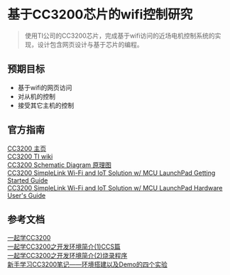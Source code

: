 # 基于CC3200芯片的wifi控制研究

> 使用TI公司的CC3200芯片，完成基于wifi访问的近场电机控制系统的实现，设计包含网页设计与基于芯片的编程。

## 预期目标
- 基于wifi的网页访问
- 对从机的控制  
- 接受其它主机的控制  


## 官方指南
[CC3200 主页](http://www.ti.com.cn/product/cn/CC3200/technicaldocuments)    
[CC3200 TI wiki](http://processors.wiki.ti.com/index.php/CC3100_%26_CC3200)  
[CC3200 Schematic Diagram 原理图](http://www.ti.com/cn/lit/df/tidrc48/tidrc48.pdf)    
[CC3200 SimpleLink Wi-Fi and IoT Solution w/ MCU LaunchPad Getting Started Guide](http://www.ti.com/lit/ug/swru376e/swru376e.pdf)   
[CC3200 SimpleLink Wi-Fi and IoT Solution w/ MCU LaunchPad Hardware User's Guide](http://www.ti.com/lit/ug/swru372b/swru372b.pdf)   

## 参考文档
[一起学CC3200](https://blog.csdn.net/hytgab/article/category/3012193)     
[一起学CC3200之开发环境简介(1)CCS篇](https://www.cnblogs.com/hytgab/p/5060059.html)   
[一起学CC3200之开发环境简介(2)烧录程序](https://www.cnblogs.com/hytgab/p/5202142.html)   
[新手学习CC3200笔记——环境搭建以及Demo的四个实验](https://blog.csdn.net/weixin_43970678/article/details/91560775)
